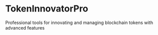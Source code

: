 # TokenInnovatorPro
Professional tools for innovating and managing blockchain tokens with advanced features
